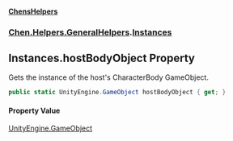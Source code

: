 
#### [ChensHelpers](./index 'index')

### [Chen.Helpers.GeneralHelpers](./Chen-Helpers-GeneralHelpers 'Chen.Helpers.GeneralHelpers').[Instances](./Chen-Helpers-GeneralHelpers-Instances 'Chen.Helpers.GeneralHelpers.Instances')

## Instances.hostBodyObject Property
Gets the instance of the host's CharacterBody GameObject.  
```csharp
public static UnityEngine.GameObject hostBodyObject { get; }
```

#### Property Value
[UnityEngine.GameObject](https://docs.microsoft.com/en-us/dotnet/api/UnityEngine.GameObject 'UnityEngine.GameObject')  
